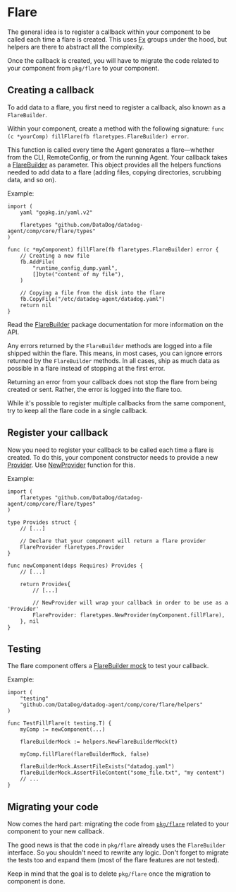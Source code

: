 # Flare

The general idea is to register a callback within your component to be called each time a flare is created. This uses
[Fx](../fx.md) groups under the hood, but helpers are there to abstract all the complexity.

Once the callback is created, you will have to migrate the code related to your component from `pkg/flare` to your
component.

## Creating a callback

To add data to a flare, you first need to register a callback, also known as a `FlareBuilder`.

Within your component, create a method with the following signature: `func (c *yourComp) fillFlare(fb flaretypes.FlareBuilder) error`.

This function is called every time the Agent generates a flare—whether from the CLI, RemoteConfig, or from the running
Agent. Your callback takes a
[FlareBuilder](https://pkg.go.dev/github.com/DataDog/datadog-agent/comp/core/flare/types#FlareBuilder) as parameter.
This object provides all the helpers functions needed to add data to a flare (adding files, copying
directories, scrubbing data, and so on).

Example:

```golang
import (
	yaml "gopkg.in/yaml.v2"

	flaretypes "github.com/DataDog/datadog-agent/comp/core/flare/types"
)

func (c *myComponent) fillFlare(fb flaretypes.FlareBuilder) error {
	// Creating a new file
	fb.AddFile(
		"runtime_config_dump.yaml",
		[]byte("content of my file"),
	)

	// Copying a file from the disk into the flare
	fb.CopyFile("/etc/datadog-agent/datadog.yaml")
	return nil
}
```

Read the [FlareBuilder](https://pkg.go.dev/github.com/DataDog/datadog-agent/comp/core/flare/types#FlareBuilder) package documentation for more information on the API.

Any errors returned by the `FlareBuilder` methods are logged into a file shipped within the flare. This means, in
most cases, you can ignore errors returned by the `FlareBuilder` methods. In all cases, ship as much data as possible in a flare instead of stopping at the first error.

Returning an error from your callback does not stop the flare from being created or sent. Rather, the error is logged into the
flare too.

While it's possible to register multiple callbacks from the same component, try to keep all the flare code in a single callback.

## Register your callback

Now you need to register your callback to be called each time a flare is created. To do this, your component constructor
needs to provide a new [Provider](https://pkg.go.dev/github.com/DataDog/datadog-agent/comp/core/flare/types#Provider).
Use [NewProvider](https://pkg.go.dev/github.com/DataDog/datadog-agent/comp/core/flare/types#NewProvider) function for this.

Example:
```golang
import (
	flaretypes "github.com/DataDog/datadog-agent/comp/core/flare/types"
)

type Provides struct {
	// [...]

	// Declare that your component will return a flare provider
	FlareProvider flaretypes.Provider
}

func newComponent(deps Requires) Provides {
	// [...]

	return Provides{
		// [...]

		// NewProvider will wrap your callback in order to be use as a 'Provider'
		FlareProvider: flaretypes.NewProvider(myComponent.fillFlare),
	}, nil
}
```

## Testing

The flare component offers a
[FlareBuilder mock](https://github.com/DataDog/datadog-agent/blob/d0035f997e796204ec4ec07a8bc467c85b9ee6fb/comp/core/flare/helpers/builder_mock.go#L22) to test your callback.


Example:
```golang
import (
	"testing"
	"github.com/DataDog/datadog-agent/comp/core/flare/helpers"
)

func TestFillFlare(t testing.T) {
	myComp := newComponent(...)

	flareBuilderMock := helpers.NewFlareBuilderMock(t)

	myComp.fillFlare(flareBuilderMock, false)
	
	flareBuilderMock.AssertFileExists("datadog.yaml")
	flareBuilderMock.AssertFileContent("some_file.txt", "my content")
	// ...
}
```

## Migrating your code

Now comes the hard part: migrating the code from
[`pkg/flare`](https://pkg.go.dev/github.com/DataDog/datadog-agent/pkg/flare) related to your component to your new
callback.

The good news is that the code in `pkg/flare` already uses the `FlareBuilder` interface. So you shouldn't need to
rewrite any logic. Don't forget to migrate the tests too and expand them (most of the flare features are not tested).

Keep in mind that the goal is to delete `pkg/flare` once the migration to component is done.
